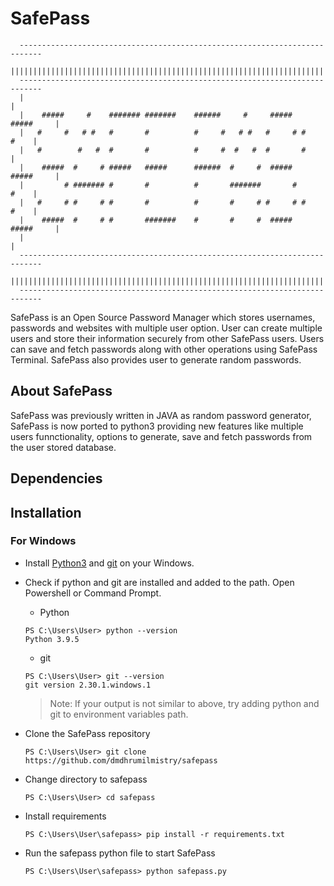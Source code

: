 # SafePass

```
  ---------------------------------------------------------------------------
  |||||||||||||||||||||||||||||||||||||||||||||||||||||||||||||||||||||||||||
  ---------------------------------------------------------------------------
  |                                                                         |
  |    #####     #    ####### #######    ######     #     #####   #####     |
  |   #     #   # #   #       #          #     #   # #   #     # #     #    |
  |   #        #   #  #       #          #     #  #   #  #       #          |
  |    #####  #     # #####   #####      ######  #     #  #####   #####     |
  |         # ####### #       #          #       #######       #       #    |
  |   #     # #     # #       #          #       #     # #     # #     #    |
  |    #####  #     # #       #######    #       #     #  #####   #####     |
  |                                                                         |
  ---------------------------------------------------------------------------
  |||||||||||||||||||||||||||||||||||||||||||||||||||||||||||||||||||||||||||
  ---------------------------------------------------------------------------
```

SafePass is an Open Source Password Manager which stores usernames, passwords and websites with multiple user option. User can create multiple users and store their information securely from other SafePass users. Users can save and fetch passwords along with other operations using SafePass Terminal. SafePass also provides user to generate random passwords.

## About SafePass

SafePass was previously written in JAVA as random password generator, SafePass is now ported to python3 providing new features like multiple users funnctionality, options to generate, save and fetch passwords from the user stored database. 


## Dependencies


## Installation

### For Windows
- Install [Python3](https://www.python.org/) and [git](https://git-scm.com/) on your Windows.
- Check if python and git are installed and added to the path. Open Powershell or Command Prompt.
  - Python
  ```
  PS C:\Users\User> python --version
  Python 3.9.5
  ```
  - git 
  ```
  PS C:\Users\User> git --version
  git version 2.30.1.windows.1
  ```
  > Note: If your output is not similar to above, try adding python and git to environment variables path.

- Clone the SafePass repository 
  ```
  PS C:\Users\User> git clone https://github.com/dmdhrumilmistry/safepass
  ```
- Change directory to safepass
  ```
  PS C:\Users\User> cd safepass
  ```
- Install requirements
  ```
  PS C:\Users\User\safepass> pip install -r requirements.txt
  ```
- Run the safepass python file to start SafePass
  ```
  PS C:\Users\User\safepass> python safepass.py
  ```

<!-- ### For Debian based distros -->
